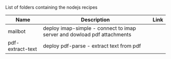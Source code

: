 List of folders containing the nodejs recipes

| Name | Description | Link |
| ----- | ----- | ----- |
| mailbot |deploy imap-simple - connect to imap server and dowload pdf attachments |  |
| pdf-extract-text |deploy pdf-parse - extract text from pdf |  |
